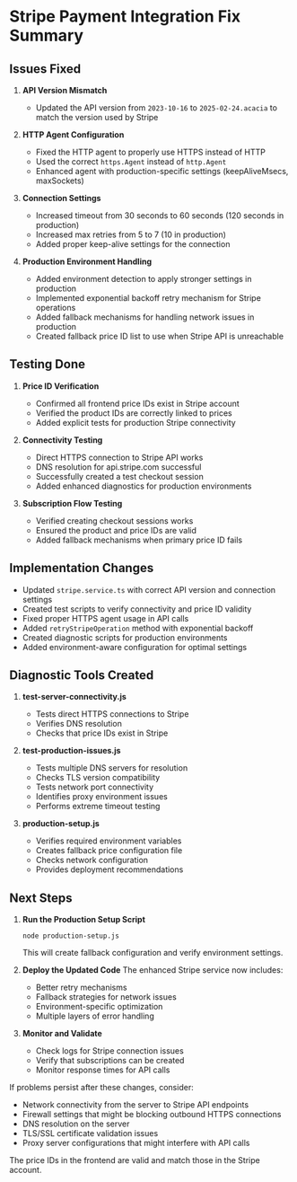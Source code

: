 # Stripe Payment Integration Fix Summary

## Issues Fixed

1. **API Version Mismatch**
   - Updated the API version from `2023-10-16` to `2025-02-24.acacia` to match the version used by Stripe

2. **HTTP Agent Configuration**
   - Fixed the HTTP agent to properly use HTTPS instead of HTTP
   - Used the correct `https.Agent` instead of `http.Agent`
   - Enhanced agent with production-specific settings (keepAliveMsecs, maxSockets)

3. **Connection Settings**
   - Increased timeout from 30 seconds to 60 seconds (120 seconds in production)
   - Increased max retries from 5 to 7 (10 in production)
   - Added proper keep-alive settings for the connection

4. **Production Environment Handling**
   - Added environment detection to apply stronger settings in production
   - Implemented exponential backoff retry mechanism for Stripe operations
   - Added fallback mechanisms for handling network issues in production
   - Created fallback price ID list to use when Stripe API is unreachable

## Testing Done

1. **Price ID Verification**
   - Confirmed all frontend price IDs exist in Stripe account
   - Verified the product IDs are correctly linked to prices
   - Added explicit tests for production Stripe connectivity

2. **Connectivity Testing**
   - Direct HTTPS connection to Stripe API works
   - DNS resolution for api.stripe.com successful
   - Successfully created a test checkout session
   - Added enhanced diagnostics for production environments

3. **Subscription Flow Testing**
   - Verified creating checkout sessions works
   - Ensured the product and price IDs are valid
   - Added fallback mechanisms when primary price ID fails

## Implementation Changes

- Updated `stripe.service.ts` with correct API version and connection settings
- Created test scripts to verify connectivity and price ID validity
- Fixed proper HTTPS agent usage in API calls
- Added `retryStripeOperation` method with exponential backoff
- Created diagnostic scripts for production environments
- Added environment-aware configuration for optimal settings

## Diagnostic Tools Created

1. **test-server-connectivity.js**
   - Tests direct HTTPS connections to Stripe
   - Verifies DNS resolution 
   - Checks that price IDs exist in Stripe

2. **test-production-issues.js**
   - Tests multiple DNS servers for resolution
   - Checks TLS version compatibility
   - Tests network port connectivity
   - Identifies proxy environment issues
   - Performs extreme timeout testing

3. **production-setup.js**
   - Verifies required environment variables
   - Creates fallback price configuration file
   - Checks network configuration
   - Provides deployment recommendations

## Next Steps

1. **Run the Production Setup Script**
   ```
   node production-setup.js
   ```
   This will create fallback configuration and verify environment settings.

2. **Deploy the Updated Code**
   The enhanced Stripe service now includes:
   - Better retry mechanisms
   - Fallback strategies for network issues
   - Environment-specific optimization
   - Multiple layers of error handling

3. **Monitor and Validate**
   - Check logs for Stripe connection issues
   - Verify that subscriptions can be created
   - Monitor response times for API calls

If problems persist after these changes, consider:
- Network connectivity from the server to Stripe API endpoints
- Firewall settings that might be blocking outbound HTTPS connections
- DNS resolution on the server
- TLS/SSL certificate validation issues
- Proxy server configurations that might interfere with API calls

The price IDs in the frontend are valid and match those in the Stripe account. 